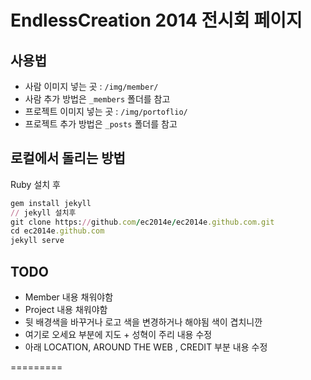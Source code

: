EndlessCreation 2014 전시회 페이지
=========================


## 사용법
 - 사람 이미지 넣는 곳 : `/img/member/`
 - 사람 추가 방법은 `_members` 폴더를 참고
 - 프로젝트 이미지 넣는 곳 :  `/img/portoflio/`
 - 프로젝트 추가 방법은 `_posts` 폴더를 참고


## 로컬에서 돌리는 방법
Ruby 설치 후

```ruby
gem install jekyll
// jekyll 설치후
git clone https://github.com/ec2014e/ec2014e.github.com.git
cd ec2014e.github.com
jekyll serve
```


## TODO
- Member 내용 채워야함
- Project 내용 채워야함
- 뒷 배경색을 바꾸거나 로고 색을 변경하거나 해야됨 색이 겹치니깐
- 여기로 오세요 부분에 지도 + 성혁이 주리 내용 수정
- 아래 LOCATION, AROUND THE WEB , CREDIT 부분 내용 수정

=========

